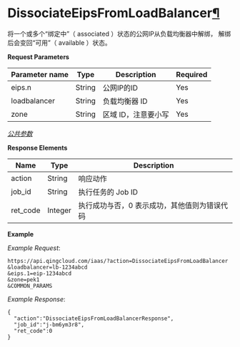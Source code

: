 ---
---

# DissociateEipsFromLoadBalancer[¶](#dissociateeipsfromloadbalancer "永久链接至标题")

将一个或多个“绑定中”（ associated ）状态的公网IP从负载均衡器中解绑， 解绑后会变回“可用”（ available ）状态。

**Request Parameters**

| Parameter name | Type | Description | Required |
| --- | --- | --- | --- |
| eips.n | String | 公网IP的ID | Yes |
| loadbalancer | String | 负载均衡器 ID | Yes |
| zone | String | 区域 ID，注意要小写 | Yes |

[_公共参数_](../../common/parameters.html#api-common-parameters)

**Response Elements**

| Name | Type | Description |
| --- | --- | --- |
| action | String | 响应动作 |
| job_id | String | 执行任务的 Job ID |
| ret_code | Integer | 执行成功与否，0 表示成功，其他值则为错误代码 |

**Example**

_Example Request_:

```
https://api.qingcloud.com/iaas/?action=DissociateEipsFromLoadBalancer
&loadbalancer=lb-1234abcd
&eips.1=eip-1234abcd
&zone=pek1
&COMMON_PARAMS
```

_Example Response_:

```
{
  "action":"DissociateEipsFromLoadBalancerResponse",
  "job_id":"j-bm6ym3r8",
  "ret_code":0
}
```
